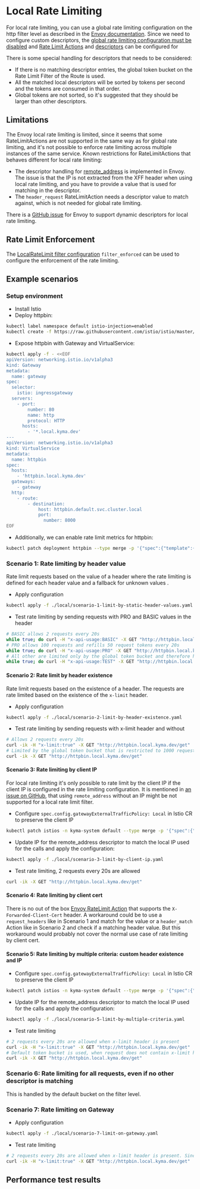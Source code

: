 # Local Rate Limiting

For local rate limiting, you can use a global rate limiting configuration on the http filter level as described in the [Envoy documentation](https://www.envoyproxy.io/docs/envoy/latest/configuration/http/http_filters/local_rate_limit_filter#id1).
Since we need to configure custom descriptors, the [global rate limiting configuration must be disabled](https://www.envoyproxy.io/docs/envoy/latest/configuration/http/http_filters/local_rate_limit_filter#id2) and [Rate Limit Actions](https://www.envoyproxy.io/docs/envoy/latest/api-v3/config/route/v3/route_components.proto#config-route-v3-ratelimit-action) and [descriptors](https://www.envoyproxy.io/docs/envoy/latest/configuration/http/http_filters/local_rate_limit_filter#using-rate-limit-descriptors-for-local-rate-limiting) can be configured for 

There is some special handling for descriptors that needs to be considered:
- If there is no matching descriptor entries, the global token bucket on the Rate Limit Filter of the Route is used.
- All the matched local descriptors will be sorted by tokens per second and the tokens are consumed in that order.
- Global tokens are not sorted, so it's suggested that they should be larger than other descriptors.

## Limitations
The Envoy local rate limiting is limited, since it seems that some RateLimitActions are not supported in the same way as for global rate limiting, and it's not possible to enforce rate limiting across multiple instances of the same service.
Known restrictions for RateLimitActions that behaves different for local rate limiting:
- The descriptor handling for [remote_address](https://github.com/envoyproxy/envoy/blob/10a10039b3a82d43ff47c319e0ef4faf229f3327/source/common/router/router_ratelimit.cc#L143-L143) is implemented in Envoy. The issue is that the IP is not extracted from the XFF header when using local rate limiting, and you have to provide a value that is used for matching in the descriptor.
- The `header_request` RateLimitAction needs a descriptor value to match against, which is not needed for global rate limiting.

There is a [GitHub issue](https://github.com/envoyproxy/envoy/issues/19895) for Envoy to support dynamic descriptors for local rate limiting.

## Rate Limit Enforcement
The [LocalRateLimit filter configuration](https://www.envoyproxy.io/docs/envoy/latest/api-v3/extensions/filters/http/local_ratelimit/v3/local_rate_limit.proto#local-rate-limit-proto) `filter_enforced` can be used to configure the enforcement of the rate limiting.

## Example scenarios

### Setup environment

- Install Istio
- Deploy httpbin:
```bash
kubectl label namespace default istio-injection=enabled
kubectl create -f https://raw.githubusercontent.com/istio/istio/master/samples/httpbin/httpbin.yaml
```
- Expose httpbin with Gateway and VirtualService:
```bash
kubectl apply -f - <<EOF
apiVersion: networking.istio.io/v1alpha3
kind: Gateway
metadata:
  name: gateway
spec:
  selector:
    istio: ingressgateway
  servers:
    - port:
        number: 80
        name: http
        protocol: HTTP
      hosts:
        - '*.local.kyma.dev'
---
apiVersion: networking.istio.io/v1alpha3
kind: VirtualService
metadata:
  name: httpbin
spec:
  hosts:
    - 'httpbin.local.kyma.dev'
  gateways:
    - gateway
  http:
    - route:
        - destination:
            host: httpbin.default.svc.cluster.local
            port:
              number: 8000
EOF
```

- Additionally, we can enable rate limit metrics for httpbin:
```bash
kubectl patch deployment httpbin --type merge -p '{"spec":{"template":{"metadata":{"annotations":{"proxy.istio.io/config":"proxyStatsMatcher:\n  inclusionRegexps:\n  - \".*http_local_rate_limit.*\""}}}}}'
```

### Scenario 1: Rate limiting by header value

Rate limit requests based on the value of a header where the rate limiting is defined for each
header value and a fallback for unknown values .

- Apply configuration
```bash
kubectl apply -f ./local/scenario-1-limit-by-static-header-values.yaml
```
- Test rate limiting by sending requests with PRO and BASIC values in the header
```bash
# BASIC allows 2 requests every 20s
while true; do curl -H "x-api-usage:BASIC" -X GET "http://httpbin.local.kyma.dev/get"; done
# PRO allows 100 requests and refills 50 request tokens every 20s
while true; do curl -H "x-api-usage:PRO" -X GET "http://httpbin.local.kyma.dev/get"; done
# All other are limited only by the global token bucket and therefore have no specific restriction
while true; do curl -H "x-api-usage:TEST" -X GET "http://httpbin.local.kyma.dev/get"; done
```

#### Scenario 2: Rate limit by header existence
Rate limit requests based on the existence of a header. The requests are rate limited based on the existence of the `x-limit` header.

- Apply configuration
```bash
kubectl apply -f ./local/scenario-2-limit-by-header-existence.yaml
```
- Test rate limiting by sending requests with x-limit header and without
```bash
# Allows 2 requests every 20s
curl -ik -H "x-limit:true" -X GET "http://httpbin.local.kyma.dev/get"
# Limited by the global token bucket that is restricted to 1000 requests every second
curl -ik -X GET "http://httpbin.local.kyma.dev/get"
```

#### Scenario 3: Rate limiting by client IP

For local rate limiting it's only possible to rate limit by the client IP if the client IP is configured in the rate limiting configuration. It is mentioned in [an issue on GitHub](https://github.com/envoyproxy/envoy/issues/21734#issuecomment-1162667542), that 
using `remote_address` without an IP might be not supported for a local rate limit filter.

- Configure `spec.config.gatewayExternalTrafficPolicy: Local` in Istio CR to preserve the client IP
```bash
kubectl patch istios -n kyma-system default --type merge -p '{"spec":{"config":{"gatewayExternalTrafficPolicy":"Local"}}}'
```
- Update IP for the remote_address descriptor to match the local IP used for the calls and apply the configuration:
```bash
kubectl apply -f ./local/scenario-3-limit-by-client-ip.yaml
```
- Test rate limiting, 2 requests every 20s are allowed
```bash
curl -ik -X GET "http://httpbin.local.kyma.dev/get"
```

#### Scenario 4: Rate limiting by client cert
There is no out of the box [Envoy RateLimit Action](https://www.envoyproxy.io/docs/envoy/latest/api-v3/config/route/v3/route_components.proto#config-route-v3-ratelimit-action) that supports the `X-Forwarded-Client-Cert` header. A workaround could be to use a `request_headers` like in Scenario 1 and match for the value or a `header_match` Action like in Scenario 2 and check if a matching header value.
But this workaround would probably not cover the normal use case of rate limiting by client cert.

#### Scenario 5: Rate limiting by multiple criteria: custom header existence and IP
- Configure `spec.config.gatewayExternalTrafficPolicy: Local` in Istio CR to preserve the client IP
```bash
kubectl patch istios -n kyma-system default --type merge -p '{"spec":{"config":{"gatewayExternalTrafficPolicy":"Local"}}}'
```
- Update IP for the remote_address descriptor to match the local IP used for the calls and apply the configuration:
```bash
kubectl apply -f ./local/scenario-5-limit-by-multiple-criteria.yaml
```
- Test rate limiting
```bash
# 2 requests every 20s are allowed when x-limit header is present
curl -ik -H "x-limit:true" -X GET "http://httpbin.local.kyma.dev/get"
# Default token bucket is used, when request does not contain x-limit header
curl -ik -X GET "http://httpbin.local.kyma.dev/get"
```

### Scenario 6: Rate limiting for all requests, even if no other descriptor is matching
This is handled by the default bucket on the filter level.

### Scenario 7: Rate limiting on Gateway
- Apply configuration
```bash
kubectl apply -f ./local/scenario-7-limit-on-gateway.yaml
```
- Test rate limiting
```bash
# 2 requests every 20s are allowed when x-limit header is present. Since there might be multiple ingress gateways running and requests are distributed requests might not be rate limited after the first 2 requests.
curl -ik -H "x-limit:true" -X GET "http://httpbin.local.kyma.dev/get"
```

## Performance test results
